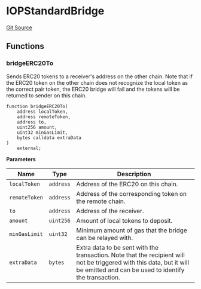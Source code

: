 # IOPStandardBridge
[Git Source](https://github.com/Bananapus/nana-suckers/blob/faba69dd26a284c037886fb39a0fe6a34055e8dd/src/interfaces/IOPStandardBridge.sol)


## Functions
### bridgeERC20To

Sends ERC20 tokens to a receiver's address on the other chain. Note that if the
ERC20 token on the other chain does not recognize the local token as the correct
pair token, the ERC20 bridge will fail and the tokens will be returned to sender on
this chain.


```solidity
function bridgeERC20To(
    address localToken,
    address remoteToken,
    address to,
    uint256 amount,
    uint32 minGasLimit,
    bytes calldata extraData
)
    external;
```
**Parameters**

|Name|Type|Description|
|----|----|-----------|
|`localToken`|`address`| Address of the ERC20 on this chain.|
|`remoteToken`|`address`|Address of the corresponding token on the remote chain.|
|`to`|`address`|         Address of the receiver.|
|`amount`|`uint256`|     Amount of local tokens to deposit.|
|`minGasLimit`|`uint32`|Minimum amount of gas that the bridge can be relayed with.|
|`extraData`|`bytes`|  Extra data to be sent with the transaction. Note that the recipient will not be triggered with this data, but it will be emitted and can be used to identify the transaction.|


